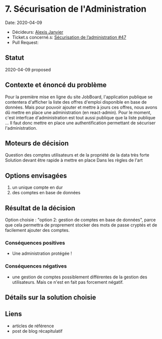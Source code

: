 # 7. Sécurisation de l'Administration

Date: 2020-04-09

- Décideurs: [Alexis Janvier](https://github.com/alexisjanvier)
- Ticket.s concerné.s: [Sécurisation de l’administration #47](https://github.com/CaenCamp/jobs-caen-camp/issues/47)
- Pull Request:

## Statut

2020-04-09 proposed

## Contexte et énoncé du problème

Pour la première mise en ligne du site JobBoard, l'application publique se contentera d'afficher la liste des offres d'emploi disponible en base de données. Mais pour pouvoir ajouter et mettre à jours ces offres, nous avons dû mettre en place une administration (en react-admin). Pour le moment, c'est interfcae d'administration est tout aussi publique que la liste publique ... Il faut donc mettre en place une authentification permettant de sécuriser l'administration.

## Moteurs de décision

Question des comptes utilisateurs et de la propriété de la data très forte
Solution devant être rapide à mettre en place
Dans les règles de l'art

## Options envisagées

1) un unique compte en dur
2) des comptes en base de données

## Résultat de la décision

Option choisie : "option 2: gestion de comptes en base de données", parce que cela permettra de proprement stocker des mots de passe cryptés et de facilement ajouter des comptes.

### Conséquences positives

- Une administration protégée !

### Conséquences négatives

- une gestion de comptes possiblement différentes de la gestion des utilisateurs. Mais ce n'est en fait pas forcement négatif.

## Détails sur la solution choisie

## Liens

- articles de référence
- post de blog récapitulatif
